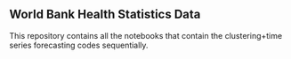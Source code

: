 ## World Bank Health Statistics Data

This repository contains all the notebooks that contain the clustering+time series forecasting codes sequentially.
